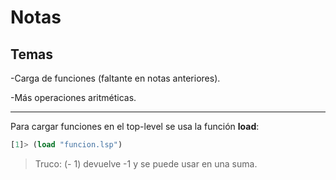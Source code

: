 # Notas

## Temas
-Carga de funciones (faltante en notas anteriores).

-Más operaciones aritméticas.

***

Para cargar funciones en el top-level se usa la función **load**:

```lisp
[1]> (load "funcion.lsp")
```

> Truco: (- 1) devuelve -1 y se puede usar en una suma.
